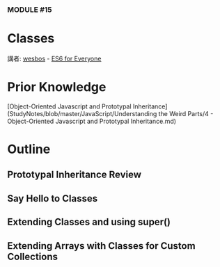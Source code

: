 ### MODULE #15
# Classes
講者: [wesbos](https://github.com/wesbos) - [ES6 for Everyone](https://es6.io/)

# Prior Knowledge
[Object-Oriented Javascript and Prototypal Inheritance](StudyNotes/blob/master/JavaScript/Understanding the Weird Parts/4 - Object-Oriented Javascript and Prototypal Inheritance.md)

# Outline


## Prototypal Inheritance Review
## Say Hello to Classes
## Extending Classes and using super()
## Extending Arrays with Classes for Custom Collections

